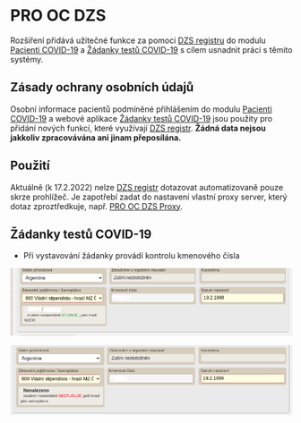 # PRO OC DZS

Rozšíření přidává užitečné funkce za pomoci [DZS registru](http://registr.dzs.cz/dotaz.nsf) do modulu [Pacienti COVID-19](https://ereg.ksrzis.cz/Registr/CUDZadanky/VyhledaniPacienta) a [Žádanky testů COVID-19](https://eregpublicsecure.ksrzis.cz/Registr/CUD/Overeni) s cílem usnadnit práci s těmito systémy.

## Zásady ochrany osobních údajů

Osobní informace pacientů podmíněné přihlášením do modulu [Pacienti COVID-19](https://ereg.ksrzis.cz/Registr/CUDZadanky/VyhledaniPacienta) a webové aplikace [Žádanky testů COVID-19](https://eregpublicsecure.ksrzis.cz/Registr/CUD/Overeni) jsou použity pro přidání nových funkcí, které využívají [DZS registr](http://registr.dzs.cz/dotaz.nsf). **Žádná data nejsou jakkoliv zpracovávána ani jinam přeposílána.**

## Použití

Aktuálně (k 17.2.2022) nelze [DZS registr](http://registr.dzs.cz/dotaz.nsf) dotazovat automatizovaně pouze skrze prohlížeč. Je zapotřebí zadat do nastavení vlastní proxy server, který dotaz zproztředkuje, např. [PRO OC DZS Proxy](https://github.com/PRO-OC/pro-oc-vzp-b2b-cors-proxy).

## Žádanky testů COVID-19

- Při vystavování žádanky provádí kontrolu kmenového čísla

![Preview](preview/nahled.png)

![Preview](preview/nahled_2.png)
